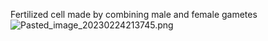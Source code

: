 Fertilized cell made by combining male and female gametes
![Pasted_image_20230224213745.png](pasted_image_20230224213745.png)
